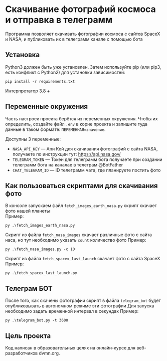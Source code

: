 # Скачивание фотографий космоса и отправка в телеграмм #
Программа позволяет скачивать фотографии космоса с сайтов SpaceX и NASA, и публиковать их в телеграмм канале с помощью бота

## Установка ##
Python3 должен быть уже установлен. Затем используйте pip (или pip3, есть конфликт с Python2) для установки зависимостей:
```
pip install -r requirements.txt
```
Интерпретатор 3.8 + 
## Переменные окружения

Часть настроек проекта берётся из переменных окружения. Чтобы их определить, создайте файл `.env` в корне проекта и запишите туда данные в таком формате: `ПЕРЕМЕННАЯ=значение`.

Доступны 3 переменные:
- `NASA_API_KEY` — Апи Кей для скачивания фотографий с сайта NASA, получаете по инструкции тут: https://api.nasa.gov/
- `TELEGRAM_TOKEN` — Токен для телеграмм бота получаете при создании телеграмм бота на каналае  в телеграм @BotFather
- `CHAT_TELEGRAM_ID` — ID телеграмм чата, где планируете постить фото

## Как пользоваться скриптами для скачивания фото ##
В консоле запускаем файл `fetch_images_earth_nasa.py` скрипт скачает фото нашей планеты   
Пример:
```
py .\fetch_images_earth_nasa.py
```
Скрипт из файла `fetch_nasa_images` скачает различные фото с сайта наса, но тут необходимо указать `count` количество фото
Пример:
```
py .\fetch_nasa_images.py -c 10
```
Скрипт из файла `fetch_spacex_last_launch` скачает фото с сайта SpaceX
Пример:
```
py .\fetch_spacex_last_launch.py      
```
## Телеграм БОТ
После того, как скачены фотографии скрипт в файла  `telegram_bot` будет опубликовывать в автономном режиме эти фотографии
Для запуска необходимо задать временной интервал в секундах
Пример:
```
py .\telegram_bot.py -t 3600       
```
## Цель проекта ##
Код написан в образовательных целях на онлайн-курсе для веб-разработчиков dvmn.org.
